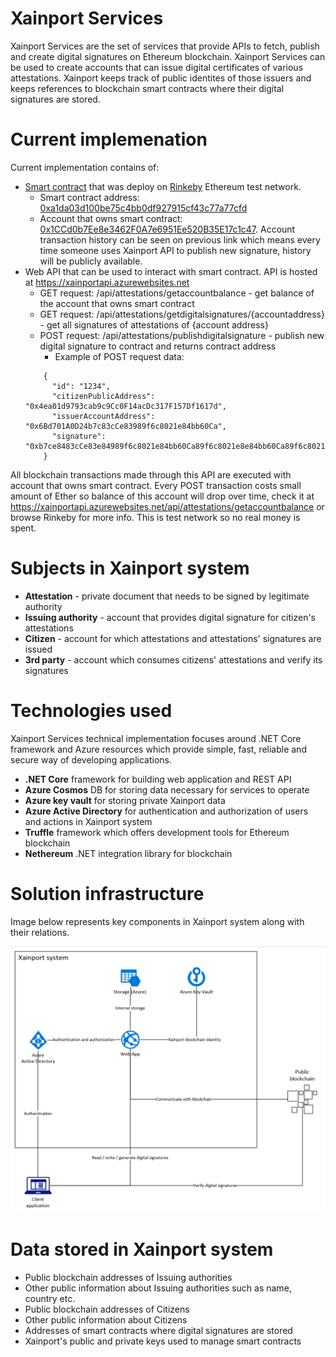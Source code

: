 # Xainport Services
Xainport Services are the set of services that provide APIs to fetch, publish and create digital signatures on Ethereum blockchain.
Xainport Services can be used to create accounts that can issue digital certificates of various attestations. Xainport keeps track of public identites of those issuers and keeps references to blockchain smart contracts where their digital signatures are stored.

# Current implemenation
Current implementation contains of: 
- [Smart contract](Xainport.Ethereum/Contracts/CitizenAttestations.sol) that was deploy on [Rinkeby](https://rinkeby.etherscan.io/) Ethereum test network.
   - Smart contract address: [0xa1da03d100be75c4bb0df927915cf43c77a77cfd](https://rinkeby.etherscan.io/address/0xa1da03d100be75c4bb0df927915cf43c77a77cfd)
   - Account that owns smart contract: [0x1CCd0b7Ee8e3462F0A7e6951Ee520B35E17c1c47](https://rinkeby.etherscan.io/address/0x1CCd0b7Ee8e3462F0A7e6951Ee520B35E17c1c47). Account transaction history can be seen on previous link which means every time someone uses Xainport API to publish new signature, history will be publicly available.
- Web API that can be used to interact with smart contract. API is hosted at https://xainportapi.azurewebsites.net
   - GET request: /api/attestations/getaccountbalance - get balance of the account that owns smart contract
   - GET request: /api/attestations/getdigitalsignatures/{accountaddress} - get all signatures of attestations of {account address}
   - POST request: /api/attestations/publishdigitalsignature - publish new digital signature to contract and returns contract address
      - Example of POST request data:
  ```
      {
        "id": "1234",
        "citizenPublicAddress": "0x4ea01d9793cab9c9Cc0F14acDc317F157Df1617d",
        "issuerAccountAddress": "0x6Bd701A0D24b7c83cCe83989f6c8021e84bb60Ca",
        "signature": "0xb7ce8483cCe83e84989f6c8021e84bb60Ca89f6c8021e8e84bb60Ca89f6c8021exb7ce8483cCc8021"
      }
  ```
All blockchain transactions made through this API are executed with account that owns smart contract. Every POST transaction costs small amount of Ether so balance of this account will drop over time, check it at https://xainportapi.azurewebsites.net/api/attestations/getaccountbalance or browse Rinkeby for more info.
This is test network so no real money is spent.
   

# Subjects in Xainport system
- **Attestation** - private document that needs to be signed by legitimate authority
- **Issuing authority** - account that provides digital signature for citizen's attestations
- **Citizen** - account for which attestations and attestations' signatures are issued
- **3rd party** - account which consumes citizens' attestations and verify its signatures

# Technologies used
Xainport Services technical implementation focuses around .NET Core framework and Azure resources which provide simple, fast, reliable and secure way of developing applications.

- **.NET Core** framework for building web application and REST API
- **Azure Cosmos** DB for storing data necessary for services to operate
- **Azure key vault** for storing private Xainport data
- **Azure Active Directory** for authentication and authorization of users and actions in Xainport system
- **Truffle** framework which offers development tools for Ethereum blockchain
- **Nethereum** .NET integration library for blockchain

# Solution infrastructure

Image below represents key components in Xainport system along with their relations.

![Xainport infastructure](/img/xainport_infrastructure.PNG)

# Data stored in Xainport system

- Public blockchain addresses of Issuing authorities
- Other public information about Issuing authorities such as name, country etc.
- Public blockchain addresses of Citizens
- Other public information about Citizens
- Addresses of smart contracts where digital signatures are stored
- Xainport's public and private keys used to manage smart contracts
